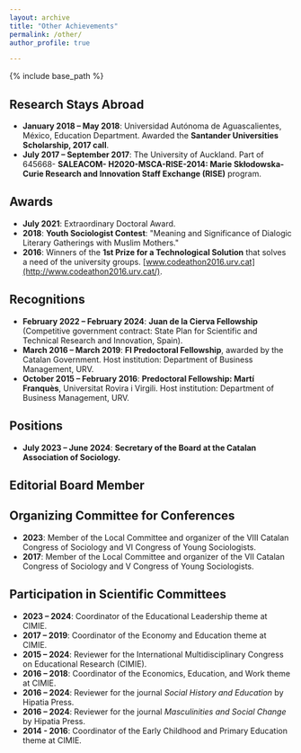```yaml
---
layout: archive
title: "Other Achievements"
permalink: /other/
author_profile: true

---
```


{% include base_path %}

## Research Stays Abroad

- **January 2018 – May 2018**: Universidad Autónoma de Aguascalientes, México, Education Department. Awarded the **Santander Universities Scholarship, 2017 call**.
- **July 2017 – September 2017**: The University of Auckland. Part of 645668- **SALEACOM- H2020-MSCA-RISE-2014: Marie Skłodowska-Curie Research and Innovation Staff Exchange (RISE)** program.

## Awards

- **July 2021**: Extraordinary Doctoral Award.
- **2018**: **Youth Sociologist Contest**: "Meaning and Significance of Dialogic Literary Gatherings with Muslim Mothers."
- **2016**: Winners of the **1st Prize for a Technological Solution** that solves a need of the university groups. [www.codeathon2016.urv.cat](http://www.codeathon2016.urv.cat/).

## Recognitions

- **February 2022 – February 2024**: **Juan de la Cierva Fellowship** (Competitive government contract: State Plan for Scientific and Technical Research and Innovation, Spain).
- **March 2016 – March 2019**: **FI Predoctoral Fellowship**, awarded by the Catalan Government. Host institution: Department of Business Management, URV.
- **October 2015 – February 2016**: **Predoctoral Fellowship: Martí Franquès**, Universitat Rovira i Virgili. Host institution: Department of Business Management, URV.

## Positions

- **July 2023 – June 2024**: **Secretary of the Board at the Catalan Association of Sociology.**

## Editorial Board Member


## Organizing Committee for Conferences

- **2023**: Member of the Local Committee and organizer of the VIII Catalan Congress of Sociology and VI Congress of Young Sociologists.
- **2017**: Member of the Local Committee and organizer of the VII Catalan Congress of Sociology and V Congress of Young Sociologists.

## Participation in Scientific Committees

- **2023 – 2024**: Coordinator of the Educational Leadership theme at CIMIE.
- **2017 – 2019**: Coordinator of the Economy and Education theme at CIMIE.
- **2015 – 2024**: Reviewer for the International Multidisciplinary Congress on Educational Research (CIMIE).
- **2016 – 2018**: Coordinator of the Economics, Education, and Work theme at CIMIE.
- **2016 – 2024**: Reviewer for the journal *Social History and Education* by Hipatia Press.
- **2016 – 2024**: Reviewer for the journal *Masculinities and Social Change* by Hipatia Press.
- **2014 - 2016**: Coordinator of the Early Childhood and Primary Education theme at CIMIE.
